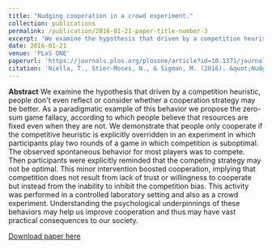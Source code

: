 ```yaml
---
title: "Nudging cooperation in a crowd experiment."
collection: publications
permalink: /publication/2016-01-21-paper-title-number-3
excerpt: 'We examine the hypothesis that driven by a competition heuristic, people don't even reflect or consider whether a cooperation strategy may be better (zero-sum game fallacy). We demonstrate that people only cooperate if the competitive heuristic is explicitly overridden.'
date: 2016-01-21
venue: 'PLoS ONE'
paperurl: 'https://journals.plos.org/plosone/article?id=10.1371/journal.pone.0147125'
citation: 'Niella, T., Stier-Moses, N., & Sigman, M. (2016). &quot;Nudging cooperation in a crowd experiment.&quot; <i>PLoS ONE</i>, 11(1), e0147125.'
---
```

<b>Abstract</b> 
We examine the hypothesis that driven by a competition heuristic, people don't even reflect or consider whether a cooperation strategy may be better. As a paradigmatic example of this behavior we propose the zero-sum game fallacy, according to which people believe that resources are fixed even when they are not. We demonstrate that people only cooperate if the competitive heuristic is explicitly overridden in an experiment in which participants play two rounds of a game in which competition is suboptimal. The observed spontaneous behavior for most players was to compete. Then participants were explicitly reminded that the competing strategy may not be optimal. This minor intervention boosted cooperation, implying that competition does not result from lack of trust or willingness to cooperate but instead from the inability to inhibit the competition bias. This activity was performed in a controlled laboratory setting and also as a crowd experiment. Understanding the psychological underpinnings of these behaviors may help us improve cooperation and thus may have vast practical consequences to our society.

[Download paper here](http://tamaraniella.github.io/files/plos.pdf)


